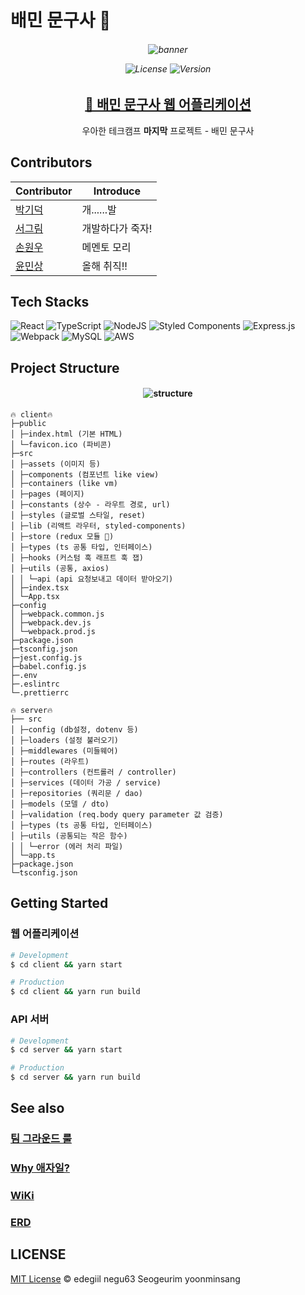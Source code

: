 # 배민 문구사 🧸

<h6 align="center">

  <img alt="banner" src="https://user-images.githubusercontent.com/35324795/129211840-c90d2f8e-3c28-4d22-8edf-e6de6e4339f3.png">

![License](https://img.shields.io/badge/License-MIT-red)
![Version](https://img.shields.io/badge/Version-0.1.0-green)

</h6>

<h2 align="center">
  <a href="http://52.78.235.192">🎁 배민 문구사 웹 어플리케이션</a>
</h2>
  
<p align="center">우아한 테크캠프 <b>마지막</b> 프로젝트 - 배민 문구사</p>

## Contributors

| Contributor                              | Introduce        |
| ---------------------------------------- | ---------------- |
| [박기덕](https://github.com/edegiil)     | 개......발       |
| [서그림](https://github.com/Seogeurim)   | 개발하다가 죽자! |
| [손원우](https://github.com/negu63)      | 메멘토 모리      |
| [윤민상](https://github.com/yoonminsang) | 올해 취직!!      |

## Tech Stacks

![React](https://img.shields.io/badge/react-%2320232a.svg?style=for-the-badge&logo=react&logoColor=%2361DAFB)
![TypeScript](https://img.shields.io/badge/typescript-%23007ACC.svg?style=for-the-badge&logo=typescript&logoColor=white)
![NodeJS](https://img.shields.io/badge/node.js-%2343853D.svg?style=for-the-badge&logo=node.js&logoColor=white)
![Styled Components](https://img.shields.io/badge/styled--components-DB7093?style=for-the-badge&logo=styled-components&logoColor=white)
![Express.js](https://img.shields.io/badge/express.js-%23404d59.svg?style=for-the-badge&logo=express&logoColor=%2361DAFB)
![Webpack](https://img.shields.io/badge/webpack-%238DD6F9.svg?style=for-the-badge&logo=webpack&logoColor=black)
![MySQL](https://img.shields.io/badge/mysql-%2300f.svg?style=for-the-badge&logo=mysql&logoColor=white)
![AWS](https://img.shields.io/badge/AWS-%23FF9900.svg?style=for-the-badge&logo=amazon-aws&logoColor=white)

## Project Structure

<h4 align="center">

![structure](https://user-images.githubusercontent.com/35324795/129206538-29c3a985-7a0e-4427-a6c9-8391b3c53fc6.png)

</h3>

```
🔥 client🔥
├─public
│ ├─index.html (기본 HTML)
│ └─favicon.ico (파비콘)
├─src
│ ├─assets (이미지 등)
│ ├─components (컴포넌트 like view)
│ ├─containers (like vm)
│ ├─pages (페이지)
│ ├─constants (상수 - 라우트 경로, url)
│ ├─styles (글로벌 스타일, reset)
│ ├─lib (리액트 라우터, styled-components)
│ ├─store (redux 모듈 🦆)
│ ├─types (ts 공통 타입, 인터페이스)
│ ├─hooks (커스텀 훅 래프트 훅 잽)
│ ├─utils (공통, axios)
│ │ └─api (api 요청보내고 데이터 받아오기)
│ ├─index.tsx
│ └─App.tsx
├─config
│ ├─webpack.common.js
│ ├─webpack.dev.js
│ └─webpack.prod.js
├─package.json
├─tsconfig.json
├─jest.config.js
├─babel.config.js
├─.env
├─.eslintrc
└─.prettierrc

🔥 server🔥
├── src
│ ├─config (db설정, dotenv 등)
│ ├─loaders (설정 불러오기)
│ ├─middlewares (미들웨어)
│ ├─routes (라우트)
│ ├─controllers (컨트롤러 / controller)
│ ├─services (데이터 가공 / service)
│ ├─repositories (쿼리문 / dao)
│ ├─models (모델 / dto)
│ ├─validation (req.body query parameter 값 검증)
│ ├─types (ts 공통 타입, 인터페이스)
│ ├─utils (공통되는 작은 함수)
│ │ └─error (에러 처리 파일)
│ └─app.ts
├─package.json
└─tsconfig.json
```

## Getting Started

### 웹 어플리케이션

```bash
# Development
$ cd client && yarn start

# Production
$ cd client && yarn run build
```

### API 서버

```bash
# Development
$ cd server && yarn start

# Production
$ cd server && yarn run build
```

## See also

### [팀 그라운드 룰](https://github.com/woowa-techcamp-2021/store-2/wiki/RULE.-Team)

### [Why 애자일?](https://github.com/woowa-techcamp-2021/store-2/wiki/WHY.-Agile)

### [WiKi](https://github.com/woowa-techcamp-2021/store-2/wiki)

### [ERD](https://github.com/woowa-techcamp-2021/store-2/wiki/DOCS.-ERD)

## LICENSE

[MIT License](https://github.com/woowa-techcamp-2021/store-2/blob/main/LICENSE) © edegiil negu63 Seogeurim yoonminsang

